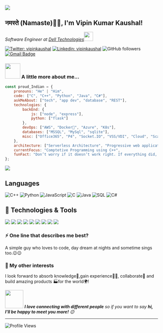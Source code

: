 <h1><img src="https://media.giphy.com/media/3o6wrAGrygEMdv5zdC/giphy.gif"></h1>
<h2>नमस्ते (Namaste)🙏🏻, I'm Vipin Kumar Kaushal!</h2>

<p><em>Software Engineer at <a href="https://www.delltechnologies.com">Dell Technologies</a><img src="https://media.giphy.com/media/WUlplcMpOCEmTGBtBW/giphy.gif" width="30"> 
</em></p>

[![Twitter: vipinkaushal](https://img.shields.io/twitter/follow/Vipiiaan?style=social)](https://twitter.com/Vipiiaan)
[![Linkedin: vipinkaushal](https://img.shields.io/badge/-vipinkaushal-blue?style=flat-square&logo=Linkedin&logoColor=white&link=https://www.linkedin.com/in/kaushalvipin/)](https://www.linkedin.com/in/kaushalvipin/)
![GitHub followers](https://img.shields.io/github/followers/vipinkaushal?label=Follow&style=social)
[![Gmail Badge](https://img.shields.io/badge/-VipinKaushal-c14438?style=flat-square&logo=Gmail&logoColor=white&link=mailto:vipinkaushal.sis@gmail.com)](mailto:vipinkaushal.sis@gmail.com)

### <img src="https://media.giphy.com/media/VgCDAzcKvsR6OM0uWg/giphy.gif" width="50"> A little more about me...  

```javascript
const proud_Indian = {
    pronouns: "He" | "Him",
    code: ["C", "C++", "Python", "Java", "C#"],
    askMeAbout: ["tech", "app dev", "database", "REST"],
    technologies: {
        backEnd: {
            js: ["node", "express"],
            python: ["flask"]
        },
        devOps: ["AWS", "Docker🐳", "Azure", "K8s"],
        databases: ["MSSQL", "MySql", "sqlite"],
        misc: ["Office365", "P4", "Socket.IO", "VSS/VDI", "Cloud", "Scale"]
    },
    architecture: ["Serverless Architecture", "Progressive web applications", "Distributed Systems"],
    currentFocus: "Comptetive Programming using C++",
    funFact: "Don’t worry if it doesn’t work right. If everything did, you’d be out of a job. #Mosher"
};
```

<img src="https://camo.githubusercontent.com/992babdffd8c74a1502de375fbdf7e4d54773242/68747470733a2f2f6d656469612e67697068792e636f6d2f6d656469612f53576f536b4e36447854737a71494b4571762f67697068792e676966">

## Languages

![C++](https://img.shields.io/badge/-C++-000?&logo=c%2b%2b&logoColor=00599C)
![Python](https://img.shields.io/badge/-Python-000?&logo=python)
![JavaScript](https://img.shields.io/badge/-JavaScript-000?&logo=JavaScript&logoColor=ddc508)
![C](https://img.shields.io/badge/-C-000?&logo=C)
![Java](https://img.shields.io/badge/-Java-000?&logo=Java&logoColor=007396)
![SQL](https://img.shields.io/badge/-SQL-000?&logo=MySQL&logoColor=4479A1)
![C#](https://img.shields.io/badge/c%23%20-%23239120.svg?&logo=c-sharp&logoColor=white)

## 🔧 Technologies & Tools

![](https://img.shields.io/badge/OS-Linux-informational?style=flat&logo=linux&logoColor=white&color=6aa6f8)
![](https://img.shields.io/badge/Editor-VS_Code-informational?style=flat&logo=visual-studio-code&logoColor=white&color=6aa6f8)
![](https://img.shields.io/badge/Shell-Bash-informational?style=flat&logo=gnu-bash&logoColor=white&color=6aa6f8)
![](https://img.shields.io/badge/Tools-PostgreSQL-informational?style=flat&logo=postgresql&logoColor=white&color=6aa6f8)
![](https://img.shields.io/badge/Tools-Docker-informational?style=flat&logo=docker&logoColor=white&color=6aa6f8)
![](https://img.shields.io/badge/Tools-Kubernetes-informational?style=flat&logo=kubernetes&logoColor=white&color=6aa6f8)
![](https://img.shields.io/badge/Code-Make-informational?style=flat&logo=cmake&logoColor=white&color=2bbc8a)
![](https://img.shields.io/badge/bitbucket%20-%230047B3.svg?style=flat&logo=bitbucket&logoColor=white)
![](https://img.shields.io/badge/sqlite-%2307405e.svg?&style=flat&logo=sqlite&logoColor=white)

### ⚡ One line that describes me best? 
A simple guy who loves to code, day dream at nights and sometime sings too.😉😉

### 👯 My other interests
I look forward to absorb knowledge🧠,gain experience👨‍🏭, collaborate🤝 and build amazing products 🏭for the world🌍!

<img src="https://media.giphy.com/media/LnQjpWaON8nhr21vNW/giphy.gif" width="60"> <em><b>I love connecting with different people</b> so if you want to say <b>hi, I'll be happy to meet you more!</b> 😊</em>

---
<!--START_SECTION:waka-->
![Profile Views](http://img.shields.io/badge/Profile%20Views-750-blue)


<!--END_SECTION:waka-->

